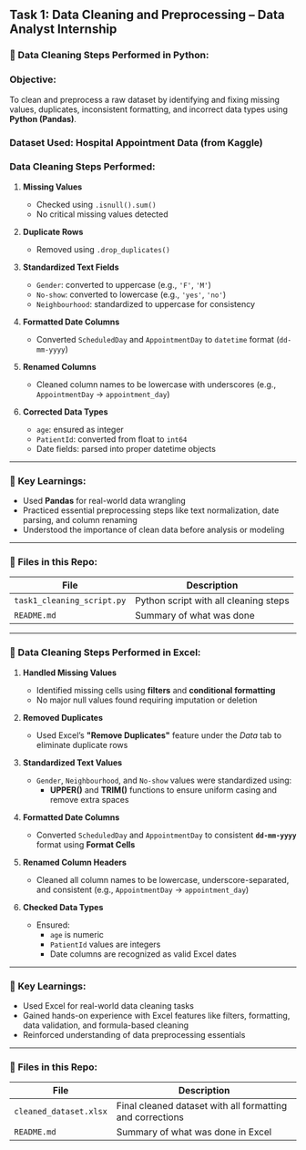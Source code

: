 
##  Task 1: Data Cleaning and Preprocessing – Data Analyst Internship

### 🧹 Data Cleaning Steps Performed in Python:
###  Objective: 
To clean and preprocess a raw dataset by identifying and fixing missing values, duplicates, inconsistent formatting, and incorrect data types using **Python (Pandas)**.

### Dataset Used: **Hospital Appointment Data** (from Kaggle)

### Data Cleaning Steps Performed:
1. **Missing Values**
   * Checked using `.isnull().sum()`
   * No critical missing values detected

2. **Duplicate Rows**
   * Removed using `.drop_duplicates()`

3. **Standardized Text Fields**
   * `Gender`: converted to uppercase (e.g., `'F'`, `'M'`)
   * `No-show`: converted to lowercase (e.g., `'yes'`, `'no'`)
   * `Neighbourhood`: standardized to uppercase for consistency

4. **Formatted Date Columns**
   * Converted `ScheduledDay` and `AppointmentDay` to `datetime` format (`dd-mm-yyyy`)

5. **Renamed Columns**
   * Cleaned column names to be lowercase with underscores (e.g., `AppointmentDay` → `appointment_day`)

6. **Corrected Data Types**
   * `age`: ensured as integer
   * `PatientId`: converted from float to `int64`
   * Date fields: parsed into proper datetime objects

---

### 🧠 Key Learnings:

* Used **Pandas** for real-world data wrangling
* Practiced essential preprocessing steps like text normalization, date parsing, and column renaming
* Understood the importance of clean data before analysis or modeling

---

### 📂 Files in this Repo:

| File                       | Description                           |
| -------------------------- | ------------------------------------- |
| `task1_cleaning_script.py` | Python script with all cleaning steps |
| `README.md`                | Summary of what was done              |


---



### 🧹 Data Cleaning Steps Performed in Excel:

1. **Handled Missing Values**
   * Identified missing cells using **filters** and **conditional formatting**
   * No major null values found requiring imputation or deletion

2. **Removed Duplicates**
   * Used Excel’s **"Remove Duplicates"** feature under the *Data* tab to eliminate duplicate rows

3. **Standardized Text Values**
   * `Gender`, `Neighbourhood`, and `No-show` values were standardized using:
     * **UPPER()** and **TRIM()** functions to ensure uniform casing and remove extra spaces

4. **Formatted Date Columns**
   * Converted `ScheduledDay` and `AppointmentDay` to consistent **`dd-mm-yyyy`** format using **Format Cells**

5. **Renamed Column Headers**
   * Cleaned all column names to be lowercase, underscore-separated, and consistent (e.g., `AppointmentDay` → `appointment_day`)

6. **Checked Data Types**
   * Ensured:
     * `age` is numeric
     * `PatientId` values are integers
     * Date columns are recognized as valid Excel dates

---

### 🧠 Key Learnings:
* Used Excel for real-world data cleaning tasks
* Gained hands-on experience with Excel features like filters, formatting, data validation, and formula-based cleaning
* Reinforced understanding of data preprocessing essentials

---

### 📂 Files in this Repo:

| File                   | Description                                               |
| ---------------------- | --------------------------------------------------------- |
| `cleaned_dataset.xlsx` | Final cleaned dataset with all formatting and corrections |
| `README.md`            | Summary of what was done in Excel                         |


